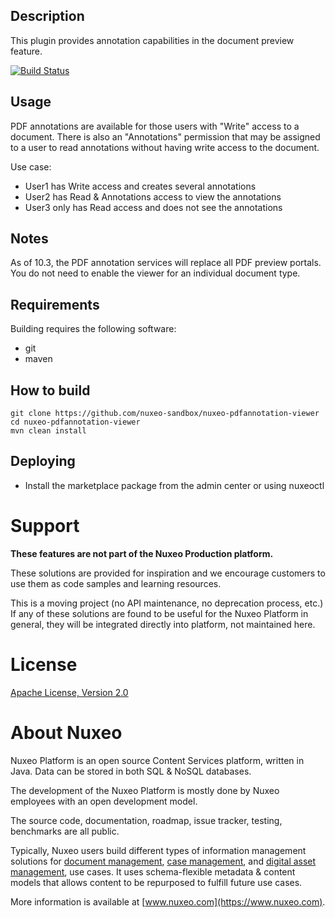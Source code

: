 ## Description
This plugin provides annotation capabilities in the document preview feature.

[![Build Status](https://qa.nuxeo.org/jenkins/buildStatus/icon?job=Sandbox/sandbox_nuxeo-pdfannotation-viewer-master)](https://qa.nuxeo.org/jenkins/job/Sandbox/sandbox_nuxeo-pdfannotation-viewer-master)

## Usage

PDF annotations are available for those users with "Write" access to a document.  There is also an "Annotations" permission that may be assigned to a user to read annotations without having write access to the document.

Use case:

- User1 has Write access and creates several annotations
- User2 has Read & Annotations access to view the annotations
- User3 only has Read access and does not see the annotations

## Notes

As of 10.3, the PDF annotation services will replace all PDF preview portals.  You do not need to enable the viewer for an individual document type.

## Requirements
Building requires the following software:
- git
- maven

## How to build
```
git clone https://github.com/nuxeo-sandbox/nuxeo-pdfannotation-viewer
cd nuxeo-pdfannotation-viewer
mvn clean install
```

## Deploying
- Install the marketplace package from the admin center or using nuxeoctl

# Support

**These features are not part of the Nuxeo Production platform.**

These solutions are provided for inspiration and we encourage customers to use them as code samples and learning resources.

This is a moving project (no API maintenance, no deprecation process, etc.) If any of these solutions are found to be useful for the Nuxeo Platform in general, they will be integrated directly into platform, not maintained here.

# License

[Apache License, Version 2.0](http://www.apache.org/licenses/LICENSE-2.0.html)

# About Nuxeo

Nuxeo Platform is an open source Content Services platform, written in Java. Data can be stored in both SQL & NoSQL databases.

The development of the Nuxeo Platform is mostly done by Nuxeo employees with an open development model.

The source code, documentation, roadmap, issue tracker, testing, benchmarks are all public.

Typically, Nuxeo users build different types of information management solutions for [document management](https://www.nuxeo.com/solutions/document-management/), [case management](https://www.nuxeo.com/solutions/case-management/), and [digital asset management](https://www.nuxeo.com/solutions/dam-digital-asset-management/), use cases. It uses schema-flexible metadata & content models that allows content to be repurposed to fulfill future use cases.

More information is available at [www.nuxeo.com](https://www.nuxeo.com).
